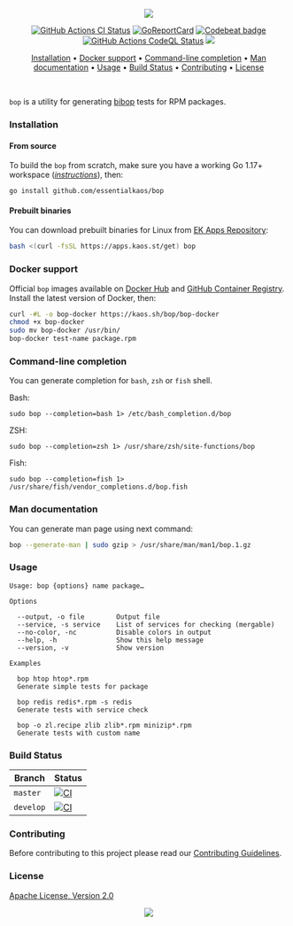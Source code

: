 <p align="center"><a href="#readme"><img src="https://gh.kaos.st/bop.svg"/></a></p>

<p align="center">
  <a href="https://kaos.sh/w/bop/ci"><img src="https://kaos.sh/w/bop/ci.svg" alt="GitHub Actions CI Status" /></a>
  <a href="https://kaos.sh/r/bop"><img src="https://kaos.sh/r/bop.svg" alt="GoReportCard" /></a>
  <a href="https://kaos.sh/b/bop"><img src="https://kaos.sh/b/e0f30749-1508-45dd-8d1c-c074b200f101.svg" alt="Codebeat badge" /></a>
  <a href="https://kaos.sh/w/bop/codeql"><img src="https://kaos.sh/w/bop/codeql.svg" alt="GitHub Actions CodeQL Status" /></a>
  <a href="#license"><img src="https://gh.kaos.st/apache2.svg"></a>
</p>

<p align="center"><a href="#installation">Installation</a> • <a href="#docker-support">Docker support</a> • <a href="#command-line-completion">Command-line completion</a> • <a href="#man-documentation">Man documentation</a> • <a href="#usage">Usage</a> • <a href="#build-status">Build Status</a> • <a href="#contributing">Contributing</a> • <a href="#license">License</a></p>

</br>

`bop` is a utility for generating [bibop](https://kaos.sh/bibop) tests for RPM packages.

### Installation

#### From source

To build the `bop` from scratch, make sure you have a working Go 1.17+ workspace (_[instructions](https://golang.org/doc/install)_), then:

```
go install github.com/essentialkaos/bop
```

#### Prebuilt binaries

You can download prebuilt binaries for Linux from [EK Apps Repository](https://apps.kaos.st/bop/latest):

```bash
bash <(curl -fsSL https://apps.kaos.st/get) bop
```

### Docker support

Official `bop` images available on [Docker Hub](https://kaos.sh/d/bop) and [GitHub Container Registry](https://kaos.sh/p/bop). Install the latest version of Docker, then:

```bash
curl -#L -o bop-docker https://kaos.sh/bop/bop-docker
chmod +x bop-docker
sudo mv bop-docker /usr/bin/
bop-docker test-name package.rpm
```

### Command-line completion

You can generate completion for `bash`, `zsh` or `fish` shell.

Bash:
```
sudo bop --completion=bash 1> /etc/bash_completion.d/bop
```


ZSH:
```
sudo bop --completion=zsh 1> /usr/share/zsh/site-functions/bop
```


Fish:
```
sudo bop --completion=fish 1> /usr/share/fish/vendor_completions.d/bop.fish
```

### Man documentation

You can generate man page using next command:

```bash
bop --generate-man | sudo gzip > /usr/share/man/man1/bop.1.gz
```

### Usage

```
Usage: bop {options} name package…

Options

  --output, -o file        Output file
  --service, -s service    List of services for checking (mergable)
  --no-color, -nc          Disable colors in output
  --help, -h               Show this help message
  --version, -v            Show version

Examples

  bop htop htop*.rpm
  Generate simple tests for package

  bop redis redis*.rpm -s redis
  Generate tests with service check

  bop -o zl.recipe zlib zlib*.rpm minizip*.rpm
  Generate tests with custom name
```

### Build Status

| Branch | Status |
|--------|--------|
| `master` | [![CI](https://kaos.sh/w/bop/ci.svg?branch=master)](https://kaos.sh/w/bop/ci?query=branch:master) |
| `develop` | [![CI](https://kaos.sh/w/bop/ci.svg?branch=develop)](https://kaos.sh/w/bop/ci?query=branch:develop) |

### Contributing

Before contributing to this project please read our [Contributing Guidelines](https://github.com/essentialkaos/contributing-guidelines#contributing-guidelines).

### License

[Apache License, Version 2.0](http://www.apache.org/licenses/LICENSE-2.0)

<p align="center"><a href="https://essentialkaos.com"><img src="https://gh.kaos.st/ekgh.svg"/></a></p>
